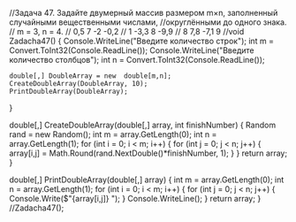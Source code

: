 //Задача 47. Задайте двумерный массив размером m×n, заполненный случайными вещественными числами, 
//округлёнными до одного знака.
// m = 3, n = 4.
// 0,5 7 -2 -0,2
// 1 -3,3 8 -9,9
// 8 7,8 -7,1 9
//void Zadacha47()
{
    Console.WriteLine("Введите количество строк");
    int m = Convert.ToInt32(Console.ReadLine());
    Console.WriteLine("Введите количество столбцов");
    int n = Convert.ToInt32(Console.ReadLine());
         
    double[,] DoubleArray = new  double[m,n];
    CreateDoubleArray(DoubleArray, 10);
    PrintDoubleArray(DoubleArray); 
}

double[,] CreateDoubleArray(double[,] array, int finishNumber)
{
    Random rand = new Random();
    int m =  array.GetLength(0);
    int n =  array.GetLength(1);
    for (int i = 0; i < m; i++)
    {
        for (int j = 0; j < n; j++)
        {
            array[i,j] = Math.Round(rand.NextDouble()*finishNumber, 1);
        }
    }
    return array;
}

double[,] PrintDoubleArray(double[,] array)
{
    int m =  array.GetLength(0);
    int n =  array.GetLength(1);
    for (int i = 0; i < m; i++)
    {
        for (int j = 0; j < n; j++)
        {
            Console.Write($"{array[i,j]} ");
        }
    Console.WriteLine();
    }
    return array;
}
//Zadacha47();
